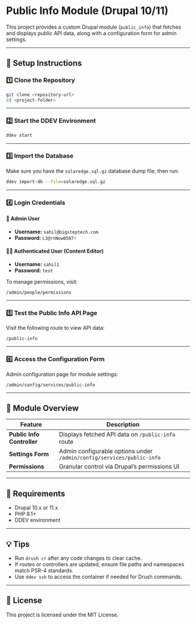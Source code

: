 # Public Info Module (Drupal 10/11)

This project provides a custom Drupal module (`public_info`) that fetches and displays public API data, along with a configuration form for admin settings.

---

## 🚀 Setup Instructions

### 1️⃣ Clone the Repository
```bash
git clone <repository-url>
cd <project-folder>
```

---

### 2️⃣ Start the DDEV Environment
```bash
ddev start
```

---

### 3️⃣ Import the Database
Make sure you have the `solaredge.sql.gz` database dump file, then run:
```bash
ddev import-db --file=solaredge.sql.gz
```

---

### 4️⃣ Login Credentials

#### 🔑 Admin User
- **Username:** `sahil@bigsteptech.com`
- **Password:** `L3@rnNow0507!`

#### 🧑‍💻 Authenticated User (Content Editor)
- **Username:** `sahil1`
- **Password:** `test`

To manage permissions, visit:
```
/admin/people/permissions
```

---

### 5️⃣ Test the Public Info API Page
Visit the following route to view API data:
```
/public-info
```

---

### 6️⃣ Access the Configuration Form
Admin configuration page for module settings:
```
/admin/config/services/public-info
```

---

## 🧩 Module Overview
| Feature | Description |
|----------|-------------|
| **Public Info Controller** | Displays fetched API data on `/public-info` route |
| **Settings Form** | Admin configurable options under `/admin/config/services/public-info` |
| **Permissions** | Granular control via Drupal’s permissions UI |

---

## 🧰 Requirements
- Drupal 10.x or 11.x
- PHP 8.1+
- DDEV environment

---

## 💡 Tips
- Run `drush cr` after any code changes to clear cache.
- If routes or controllers are updated, ensure file paths and namespaces match PSR-4 standards.
- Use `ddev ssh` to access the container if needed for Drush commands.

---

## 📄 License
This project is licensed under the MIT License.
